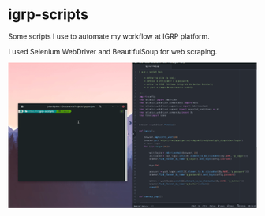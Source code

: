 # igrp-scripts
Some scripts I use to automate my workflow at IGRP platform.

I used Selenium WebDriver and BeautifulSoup for web scraping.

![Exemplo](img/summary.gif)
